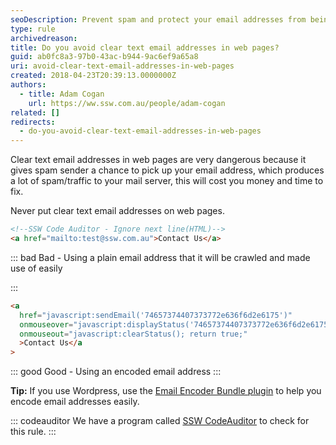 ```yaml
---
seoDescription: Prevent spam and protect your email addresses from being scraped by avoiding clear text emails on your website.
type: rule
archivedreason:
title: Do you avoid clear text email addresses in web pages?
guid: ab0fc8a3-97b0-43ac-b944-9ac6ef9a65a8
uri: avoid-clear-text-email-addresses-in-web-pages
created: 2018-04-23T20:39:13.0000000Z
authors:
  - title: Adam Cogan
    url: https://ww.ssw.com.au/people/adam-cogan
related: []
redirects:
  - do-you-avoid-clear-text-email-addresses-in-web-pages
---
```


Clear text email addresses in web pages are very dangerous because it gives spam sender a chance to pick up your email address, which produces a lot of spam/traffic to your mail server, this will cost you money and time to fix.

Never put clear text email addresses on web pages.

<!--endintro-->

```html
<!--SSW Code Auditor - Ignore next line(HTML)--> 
<a href="mailto:test@ssw.com.au">Contact Us</a>
```

::: bad
Bad - Using a plain email address that it will be crawled and made use of easily

:::

```html
<a
  href="javascript:sendEmail('74657374407373772e636f6d2e6175')"
  onmouseover="javascript:displayStatus('74657374407373772e636f6d2e6175');return true;"
  onmouseout="javascript:clearStatus(); return true;"
  >Contact Us</a
>
```

::: good
Good - Using an encoded email address
:::

**Tip:** If you use Wordpress, use the [Email Encoder Bundle plugin](https://wordpress.org/plugins/email-encoder-bundle) to help you encode email addresses easily.

::: codeauditor
We have a program called [SSW CodeAuditor](https://codeauditor.com) to check for this rule.
:::
